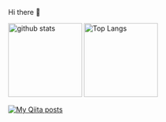 Hi there 👋
<p align="left"> 
  <img alt="github stats" height="150px" src="https://github-readme-stats-me-z52j.vercel.app/api?username=croro613&layout=compact&show_icons=true&theme=onedark" />
  <img alt="Top Langs" height="150px" src="https://github-readme-stats-me-z52j.vercel.app/api/top-langs/?username=croro613&layout=compact&show_icons=true&theme=onedark&hide=CMake,javascript" />
</p>

[![My Qiita posts](https://qiita-badge.apiapi.app/s/Freegon13/posts.svg)](http://qiita.com/Freegon13)

<!--
**croro613/croro613** is a ✨ _special_ ✨ repository because its `README.md` (this file) appears on your GitHub profile.

Here are some ideas to get you started:

- 🔭 I’m currently working on ...
- 🌱 I’m currently learning ...
- 👯 I’m looking to collaborate on ...
- 🤔 I’m looking for help with ...
- 💬 Ask me about ...
- 📫 How to reach me: ...
- 😄 Pronouns: ...
- ⚡ Fun fact: ...
-->
